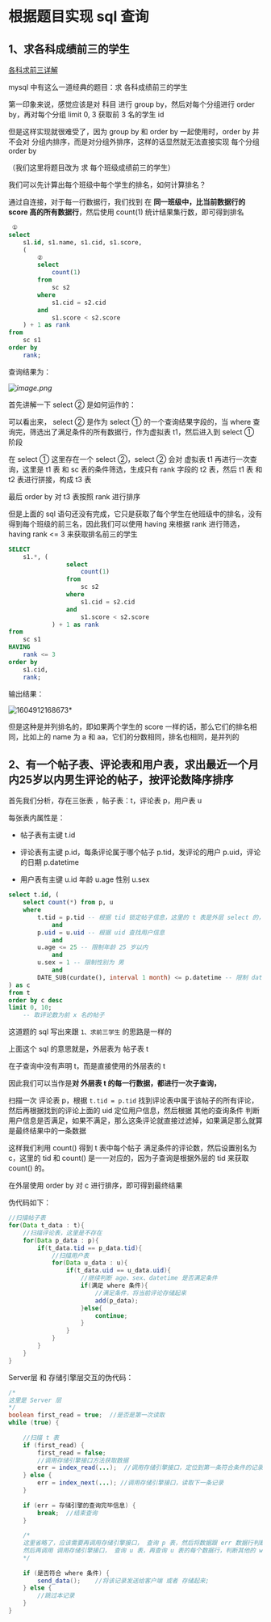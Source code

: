 # 根据题目实现 sql 查询



## 1、求各科成绩前三的学生

[各科求前三详解](https://blog.csdn.net/qq_41933709/article/details/84928157 )



mysql 中有这么一道经典的题目：求 各科成绩前三的学生



第一印象来说，感觉应该是对 科目 进行 group by，然后对每个分组进行 order by，再对每个分组 limit 0, 3 获取前 3 名的学生 id

但是这样实现就很难受了，因为 group by 和 order by 一起使用时，order by 并不会对 分组内排序，而是对分组外排序，这样的话显然就无法直接实现 每个分组 order by



（我们这里将题目改为 求 每个班级成绩前三的学生）

我们可以先计算出每个班级中每个学生的排名，如何计算排名？

通过自连接，对于每一行数据行，我们找到 在 **同一班级中，比当前数据行的 score 高的所有数据行**，然后使用 count(1) 统计结果集行数，即可得到排名

```sql
 ①
select 
	s1.id, s1.name, s1.cid, s1.score,
	(
        ②
        select
        	count(1)
        from 
        	sc s2
        where 
        	s1.cid = s2.cid
        and	
        	s1.score < s2.score
	) + 1 as rank
from 
	sc s1
order by
	rank;
```

查询结果为：

*![image.png](https://pic.leetcode-cn.com/1604910232-SaKJQt-image.png)*



首先讲解一下  select ② 是如何运作的：

可以看出来， select ② 是作为 select ① 的一个查询结果字段的，当 where 查询完，筛选出了满足条件的所有数据行，作为虚拟表 t1，然后进入到 select ① 阶段

在 select ① 这里存在一个 select ②，select ② 会对 虚拟表 t1 再进行一次查询，这里是 t1 表 和 sc 表的条件筛选，生成只有 rank 字段的 t2 表，然后 t1 表 和 t2 表进行拼接，构成 t3 表

最后 order by 对 t3 表按照 rank 进行排序



但是上面的 sql 语句还没有完成，它只是获取了每个学生在他班级中的排名，没有得到每个班级的前三名，因此我们可以使用 having 来根据 rank 进行筛选，having rank <= 3 来获取排名前三的学生

```sql
SELECT 
	s1.*, (
				select 
					count(1) 
				from 
					sc s2 
				where 
					s1.cid = s2.cid 
				and 
					s1.score < s2.score
			) + 1 as rank 
from 
	sc s1 
HAVING 
	rank <= 3 
order by 
	s1.cid, 
	rank;
```

输出结果：

![1604912168673](C:\Users\蒜头王八\AppData\Roaming\Typora\typora-user-images\1604912168673.png)*



但是这种是并列排名的，即如果两个学生的 score 一样的话，那么它们的排名相同，比如上的 name 为 a 和 aa，它们的分数相同，排名也相同，是并列的





## 2、有一个帖子表、评论表和用户表，求出最近一个月内25岁以内男生评论的帖子，按评论数降序排序

首先我们分析，存在三张表 ，帖子表：t，评论表 p，用户表 u

每张表内属性是：

- 帖子表有主键 t.id

- 评论表有主键 p.id，每条评论属于哪个帖子 p.tid，发评论的用户 p.uid，评论的日期 p.datetime
- 用户表有主键 u.id 年龄 u.age 性别 u.sex



```sql
select t.id, (
	select count(*) from p, u
    where 
        t.tid = p.tid -- 根据 tid 锁定帖子信息，这里的 t 表是外层 select 的，而不是这里子查询声明的 t，这里也没有声明
            and 
        p.uid = u.uid -- 根据 uid 查找用户信息
            and 
        u.age <= 25 -- 限制年龄 25 岁以内
            and 
        u.sex = 1 -- 限制性别为 男
            and 
        DATE_SUB(curdate(), interval 1 month) <= p.datetime -- 限制 datetime 为一个月内
) as c 
from t
order by c desc 
limit 0, 10;
	-- 取评论数为前 x 名的帖子
```

这道题的 sql 写出来跟 `1、求前三学生` 的思路是一样的

上面这个 sql 的意思就是，外层表为 帖子表 t

在子查询中没有声明 t，而是直接使用的外层表的 t

因此我们可以当作是**对 外层表 t 的每一行数据，都进行一次子查询，**

扫描一次 评论表 p，根据 `t.tid = p.tid` 找到评论表中属于该帖子的所有评论，然后再根据找到的评论上面的 uid 定位用户信息，然后根据 其他的查询条件 判断用户信息是否满足，如果不满足，那么这条评论就直接过滤掉，如果满足那么就算是最终结果中的一条数据

这样我们利用 count() 得到 t 表中每个帖子 满足条件的评论数，然后设置别名为 c，这里的 tid 和 count() 是一一对应的，因为子查询是根据外层的 tid 来获取 count() 的。

在外层使用 order by 对 c 进行排序，即可得到最终结果



伪代码如下：

```java
//扫描帖子表
for(Data t_data : t){
    //扫描评论表，这里是不存在
    for(Data p_data : p){
        if(t_data.tid == p_data.tid){
            //扫描用户表
            for(Data u_data : u){
                if(t_data.uid == u_data.uid){
                    //继续判断 age、sex、datetime 是否满足条件
                    if(满足 where 条件){
                        //满足条件，将当前评论存储起来
                        add(p_data);
                    }else{
                        continue;
                    }
                }
            }
        }
    }
}
```

Server层 和 存储引擎层交互的伪代码：

```java
/*
这里是 Server 层
*/
boolean first_read = true;  //是否是第一次读取
while (true) {
	
    //扫描 t 表
    if (first_read) {
        first_read = false;
        //调用存储引擎接口方法获取数据
        err = index_read(...);  //调用存储引擎接口，定位到第一条符合条件的记录;
    } else {
        err = index_next(...); //调用存储引擎接口，读取下一条记录
    }
    
    if (err = 存储引擎的查询完毕信息) {
        break;  //结束查询
    }
    
    /*
    这里省略了，应该需要再调用存储引擎接口， 查询 p 表，然后将数据跟 err 数据行判断 t.tid == p.tid
    然后再调用 调用存储引擎接口， 查询 u 表，再查询 u 表的每个数据行，判断其他的 where 条件是否满足
    */
    
    if (是否符合 where 条件) {
        send_data();    //将该记录发送给客户端 或者 存储起来;
    } else {
        //跳过本记录
    }
}
```


